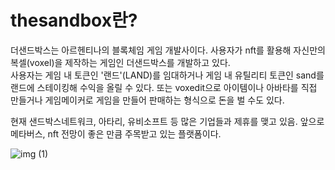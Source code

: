 thesandbox란?
========================
더샌드박스는 아르헨티나의 블록체임 게임 개발사이다. 사용자가 nft를 활용해 자신만의 복셀(voxel)을 제작하는 게임인 더샌드박스를 개발하고 있다.        
사용자는 게임 내 토큰인 '랜드'(LAND)를 임대하거나 게임 내 유틸리티 토큰인 sand를 랜드에 스테이킹해 수익을 올릴 수 있다. 
또는 voxedit으로 아이템이나 아바타를 직접 만들거나 게임메이커로 게임을 만들어 판매하는 형식으로 돈을 벌 수도 있다.    
                  
현재 샌드박스네트워크, 아타리, 유비소프트 등 많은 기업들과 제휴를 맺고 있음. 앞으로 메타버스, nft 전망이 좋은 만큼 주목받고 있는 플랫폼이다.                 

![img (1)](https://user-images.githubusercontent.com/81175672/153736505-1bef1e54-a6e9-4716-9a45-cc1643e41063.jpg)
